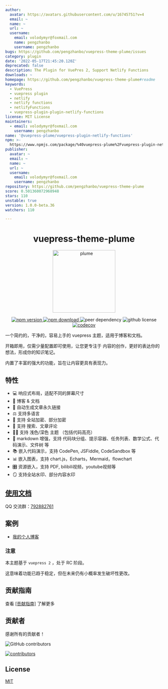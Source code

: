 ```yaml
---
author:
  avatar: https://avatars.githubusercontent.com/u/16745751?v=4
  email: ~
  name: ~
  url: ~
  username:
    email: volodymyr@foxmail.com
    name: pengzhanbo
    username: pengzhanbo
bugs: https://github.com/pengzhanbo/vuepress-theme-plume/issues
category: plugin
date: '2022-05-17T21:45:20.120Z'
deprecated: false
description: The Plugin for VuePres 2, Support Netlify Functions
downloads: ~
homepage: https://github.com/pengzhanbo/vuepress-theme-plume#readme
keywords:
  - VuePress
  - vuepress plugin
  - netlify
  - netlify functions
  - netlifyFunctions
  - vuepress-plugin-plugin-netlify-functions
license: MIT License
maintainers:
  - email: volodymyr@foxmail.com
    username: pengzhanbo
name: '@vuepress-plume/vuepress-plugin-netlify-functions'
npm: >-
  https://www.npmjs.com/package/%40vuepress-plume%2Fvuepress-plugin-netlify-functions
publisher:
  avatar: ~
  email: ~
  name: ~
  url: ~
  username:
    email: volodymyr@foxmail.com
    username: pengzhanbo
repository: https://github.com/pengzhanbo/vuepress-theme-plume
score: 0.501360072968948
stars: 110
unstable: true
version: 1.0.0-beta.36
watchers: 110

---
```


<h1 align="center">vuepress-theme-plume</h1>
<p align="center">
<img src="https://theme-plume.vuejs.press/plume.svg" width="200px" alt="plume">
</p>

<p align="center">
  <a href="https://www.npmjs.com/package/vuepress-theme-plume" target="_blank">
    <img src="https://img.shields.io/npm/v/vuepress-theme-plume?color=32A9C3&labelColor=1B3C4A&label=npm" alt="npm version">
  </a>
  <a href="https://www.npmjs.com/package/vuepress-theme-plume" target="_blank">
    <img src="https://img.shields.io/npm/dy/vuepress-theme-plume?color=32A9C3&labelColor=1B3C4A&label=downloads" alt="npm download">
  </a>
  <img src="https://img.shields.io/npm/dependency-version/vuepress-theme-plume/peer/vuepress?color=32A9C3&labelColor=1B3C4A" alt="peer dependency">
  <img src="https://img.shields.io/github/license/pengzhanbo/vuepress-theme-plume?color=32A9C3&labelColor=1B3C4A" alt="github license">
  <br>
  <a href="https://codecov.io/gh/pengzhanbo/vuepress-theme-plume" >
  <img src="https://codecov.io/gh/pengzhanbo/vuepress-theme-plume/graph/badge.svg?token=W6KYBX7WO5" alt="codecov"/>
  </a>

</p>

一个简约的，干净的，容易上手的 vuepress 主题，适用于博客和文档。

开箱即用，仅需少量配置即可使用，让您更专注于 内容的创作，更好的表达你的想法，形成你的知识笔记。

内置了丰富的强大的功能，旨在让内容更具有表现力。

## 特性

- 💻 响应式布局，适配不同的屏幕尺寸
- 📖 博客 & 文档
- 🔗 自动生成文章永久链接
- ⚖  支持多语言
- 🔑 支持 全站加密、部分加密
- 👀 支持 搜索、文章评论
- 👨‍💻‍ 支持 浅色/深色 主题 （包括代码高亮）
- 📠 markdown 增强，支持 代码块分组、提示容器、任务列表、数学公式、代码演示、文件树 等
- 📚 嵌入代码演示，支持 CodePen, JSFiddle, CodeSandbox 等
- 📊 嵌入图表，支持 chart.js，Echarts，Mermaid，flowchart
- 🎛 资源嵌入，支持 PDF, bilibili视频，youtube视频等
- 🪞 支持全站水印、部分内容水印

## [使用文档](https://theme-plume.vuejs.press)

QQ 交流群：[792882761](https://qm.qq.com/q/O3HNy4rxYc)

## 案例

- [我的个人博客](https://pengzhanbo.cn/)

### 注意

本主题基于 `vuepress 2` ，处于 RC 阶段。

这意味着功能已趋于稳定，但在未来仍有小概率发生破坏性更改。

## 贡献指南

查看 [[贡献指南]](/CONTRIBUTING.md) 了解更多

## 贡献者

感谢所有的贡献者！

![GitHub contributors](https://img.shields.io/github/contributors/pengzhanbo/vuepress-theme-plume?color=32A9C3&labelColor=1B3C4A&logo=contributorcovenant)

[![contributors](https://contrib.rocks/image?repo=pengzhanbo/vuepress-theme-plume)](https://github.com/pengzhanbo/vuepress-theme-plume/graphs/contributors)

## License

[MIT](/LICENSE)
